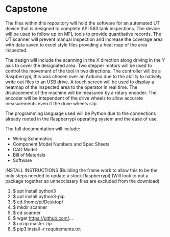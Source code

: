 # Capstone
The files within this repository will hold the software for an automated UT device that is designed to complete API 563 tank inspections. The device will be used to follow up on MFL tools to provide quantitative records. The UT scanner will prevent manual inspection and increase the coverage area with data saved to excel style files providing a heat map of the area inspected.

The design will include the scanning in the X direction along driving in the Y axis to cover the designated area. Two stepper motors will be used to control the movement of the tool in two directions. The controller will be a Raspberrypi, this was chosen over an Arduino due to the ability to natively write out files to an USB drive. A touch screen will be used to display a heatmap of the inspected area to the operator in real time. The displacement of the machine will be measured by a rotary encoder. The encoder will be intependent of the drive wheels to allow accurate measurements even if the drive wheels slip.

The programming language used will be Python due to the connections already rooted in the Raspberrypi operating system and the ease of use.

The full documentation will include:
  - Wiring Schematics
  - Component Model Numbers and Spec Sheets
  - CAD Model
  - Bill of Materials
  - Software 
  
  
  
  INSTALL INSTRUCTIONS (Building the frame work to allow this to be the only steps needed to update a stock Raspberrypi) (Will look to put a package together so unneccissary files are excluded from the download)
1. $ apt install python3
2. $ apt install python3-pip
3. $ cd /home/pi/Desktop/
4. $ mkdir scanner
5. $ cd scanner
6. $ wget https://github.com/...
7. $ unzip master.zip
8. $ pip3 install -r requirements.txt

